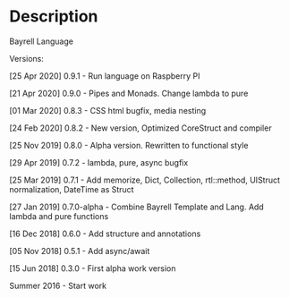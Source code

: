 # Description

Bayrell Language


Versions:

[25 Apr 2020] 0.9.1 - Run language on Raspberry PI

[21 Apr 2020] 0.9.0 - Pipes and Monads. Change lambda to pure

[01 Mar 2020] 0.8.3 - CSS html bugfix, media nesting

[24 Feb 2020] 0.8.2 - New version, Optimized CoreStruct and compiler

[25 Nov 2019] 0.8.0 - Alpha version. Rewritten to functional style

[29 Apr 2019] 0.7.2 - lambda, pure, async bugfix

[25 Mar 2019] 0.7.1 - Add memorize, Dict, Collection, rtl::method, UIStruct normalization, DateTime as Struct

[27 Jan 2019] 0.7.0-alpha - Combine Bayrell Template and Lang. Add lambda and pure functions

[16 Dec 2018] 0.6.0 - Add structure and annotations

[05 Nov 2018] 0.5.1 - Add async/await

[15 Jun 2018] 0.3.0 - First alpha work version

Summer 2016 - Start work
